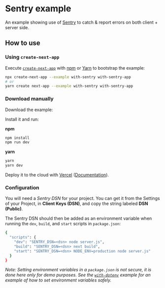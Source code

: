 # Sentry example

An example showing use of [Sentry](https://sentry.io) to catch & report errors on both client + server side.

## How to use

### Using `create-next-app`

Execute [`create-next-app`](https://github.com/vercel/next.js/tree/canary/packages/create-next-app) with [npm](https://docs.npmjs.com/cli/init) or [Yarn](https://yarnpkg.com/lang/en/docs/cli/create/) to bootstrap the example:

```bash
npx create-next-app --example with-sentry with-sentry-app
# or
yarn create next-app --example with-sentry with-sentry-app
```

### Download manually

Download the example:

Install it and run:

**npm**

```bash
npm install
npm run dev
```

**yarn**

```bash
yarn
yarn dev
```

Deploy it to the cloud with [Vercel](https://vercel.com/import?filter=next.js&utm_source=github&utm_medium=readme&utm_campaign=next-example) ([Documentation](https://nextjs.org/docs/deployment)).

### Configuration

You will need a _Sentry DSN_ for your project. You can get it from the Settings of your Project, in **Client Keys (DSN)**, and copy the string labeled **DSN (Public)**.

The Sentry DSN should then be added as an environment variable when running the `dev`, `build`, and `start` scripts in `package.json`:

```bash
{
  "scripts": {
    "dev": "SENTRY_DSN=<dsn> node server.js",
    "build": "SENTRY_DSN=<dsn> next build",
    "start": "SENTRY_DSN=<dsn> NODE_ENV=production node server.js"
  }
}
```

_Note: Setting environment variables in a `package.json` is not secure, it is done here only for demo purposes. See the [`with-dotenv`](../with-dotenv) example for an example of how to set environment variables safely._

